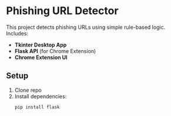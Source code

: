 # Phishing URL Detector

This project detects phishing URLs using simple rule-based logic.  
Includes:
- **Tkinter Desktop App**
- **Flask API** (for Chrome Extension)
- **Chrome Extension UI**

## Setup
1. Clone repo
2. Install dependencies:
   ```bash
   pip install flask
   